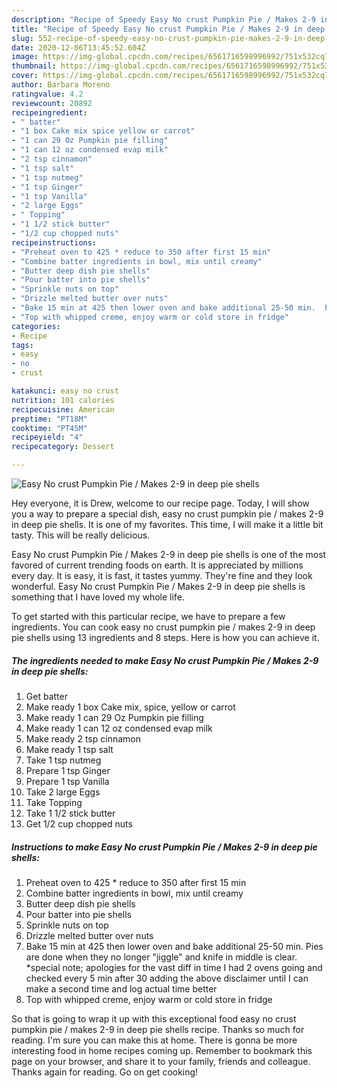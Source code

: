 ```yaml
---
description: "Recipe of Speedy Easy No crust Pumpkin Pie / Makes 2-9 in deep pie shells"
title: "Recipe of Speedy Easy No crust Pumpkin Pie / Makes 2-9 in deep pie shells"
slug: 552-recipe-of-speedy-easy-no-crust-pumpkin-pie-makes-2-9-in-deep-pie-shells
date: 2020-12-06T13:45:52.604Z
image: https://img-global.cpcdn.com/recipes/6561716598996992/751x532cq70/easy-no-crust-pumpkin-pie-makes-2-9-in-deep-pie-shells-recipe-main-photo.jpg
thumbnail: https://img-global.cpcdn.com/recipes/6561716598996992/751x532cq70/easy-no-crust-pumpkin-pie-makes-2-9-in-deep-pie-shells-recipe-main-photo.jpg
cover: https://img-global.cpcdn.com/recipes/6561716598996992/751x532cq70/easy-no-crust-pumpkin-pie-makes-2-9-in-deep-pie-shells-recipe-main-photo.jpg
author: Barbara Moreno
ratingvalue: 4.2
reviewcount: 20892
recipeingredient:
- " batter"
- "1 box Cake mix spice yellow or carrot"
- "1 can 29 Oz Pumpkin pie filling"
- "1 can 12 oz condensed evap milk"
- "2 tsp cinnamon"
- "1 tsp salt"
- "1 tsp nutmeg"
- "1 tsp Ginger"
- "1 tsp Vanilla"
- "2 large Eggs"
- " Topping"
- "1 1/2 stick butter"
- "1/2 cup chopped nuts"
recipeinstructions:
- "Preheat oven to 425 * reduce to 350 after first 15 min"
- "Combine batter ingredients in bowl, mix until creamy"
- "Butter deep dish pie shells"
- "Pour batter into pie shells"
- "Sprinkle nuts on top"
- "Drizzle melted butter over nuts"
- "Bake 15 min at 425 then lower oven and bake additional 25-50 min.  Pies are done when they no longer &#34;jiggle&#34; and knife in middle is clear.  *special note; apologies for the vast diff in time I had 2 ovens going and checked every 5 min after 30 adding the above disclaimer until I can make a second time and log actual time better"
- "Top with whipped creme, enjoy warm or cold store in fridge"
categories:
- Recipe
tags:
- easy
- no
- crust

katakunci: easy no crust 
nutrition: 101 calories
recipecuisine: American
preptime: "PT18M"
cooktime: "PT45M"
recipeyield: "4"
recipecategory: Dessert

---
```



![Easy No crust Pumpkin Pie / Makes 2-9 in deep pie shells](https://img-global.cpcdn.com/recipes/6561716598996992/751x532cq70/easy-no-crust-pumpkin-pie-makes-2-9-in-deep-pie-shells-recipe-main-photo.jpg)

Hey everyone, it is Drew, welcome to our recipe page. Today, I will show you a way to prepare a special dish, easy no crust pumpkin pie / makes 2-9 in deep pie shells. It is one of my favorites. This time, I will make it a little bit tasty. This will be really delicious.

Easy No crust Pumpkin Pie / Makes 2-9 in deep pie shells is one of the most favored of current trending foods on earth. It is appreciated by millions every day. It is easy, it is fast, it tastes yummy. They're fine and they look wonderful. Easy No crust Pumpkin Pie / Makes 2-9 in deep pie shells is something that I have loved my whole life.




To get started with this particular recipe, we have to prepare a few ingredients. You can cook easy no crust pumpkin pie / makes 2-9 in deep pie shells using 13 ingredients and 8 steps. Here is how you can achieve it.

<!--inarticleads1-->

##### The ingredients needed to make Easy No crust Pumpkin Pie / Makes 2-9 in deep pie shells:

1. Get  batter
1. Make ready 1 box Cake mix, spice, yellow or carrot
1. Make ready 1 can 29 Oz Pumpkin pie filling
1. Make ready 1 can 12 oz condensed evap milk
1. Make ready 2 tsp cinnamon
1. Make ready 1 tsp salt
1. Take 1 tsp nutmeg
1. Prepare 1 tsp Ginger
1. Prepare 1 tsp Vanilla
1. Take 2 large Eggs
1. Take  Topping
1. Take 1 1/2 stick butter
1. Get 1/2 cup chopped nuts




<!--inarticleads2-->

##### Instructions to make Easy No crust Pumpkin Pie / Makes 2-9 in deep pie shells:

1. Preheat oven to 425 * reduce to 350 after first 15 min
1. Combine batter ingredients in bowl, mix until creamy
1. Butter deep dish pie shells
1. Pour batter into pie shells
1. Sprinkle nuts on top
1. Drizzle melted butter over nuts
1. Bake 15 min at 425 then lower oven and bake additional 25-50 min.  Pies are done when they no longer &#34;jiggle&#34; and knife in middle is clear.  *special note; apologies for the vast diff in time I had 2 ovens going and checked every 5 min after 30 adding the above disclaimer until I can make a second time and log actual time better
1. Top with whipped creme, enjoy warm or cold store in fridge




So that is going to wrap it up with this exceptional food easy no crust pumpkin pie / makes 2-9 in deep pie shells recipe. Thanks so much for reading. I'm sure you can make this at home. There is gonna be more interesting food in home recipes coming up. Remember to bookmark this page on your browser, and share it to your family, friends and colleague. Thanks again for reading. Go on get cooking!
